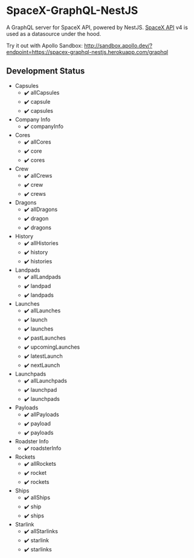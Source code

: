 # SpaceX-GraphQL-NestJS

A GraphQL server for SpaceX API, powered by NestJS. [SpaceX API](https://github.com/r-spacex/SpaceX-API) v4 is used as a datasource under the hood.

Try it out with Apollo Sandbox: http://sandbox.apollo.dev/?endpoint=https://spacex-graphql-nestjs.herokuapp.com/graphql

## Development Status

* Capsules
  * ✔️ allCapsules
  * ✔️ capsule
  * ✔️ capsules
* Company Info
  * ✔️ companyInfo
* Cores
  * ✔️ allCores
  * ✔️ core
  * ✔️ cores
* Crew
  * ✔️ allCrews
  * ✔️ crew
  * ✔️ crews
* Dragons
  * ✔️ allDragons
  * ✔️ dragon
  * ✔️ dragons
* History
  * ✔️ allHistories
  * ✔️ history
  * ✔️ histories
* Landpads
  * ✔️ allLandpads
  * ✔️ landpad
  * ✔️ landpads
* Launches
  * ✔️ allLaunches
  * ✔️ launch
  * ✔️ launches
  * ✔️ pastLaunches
  * ✔️ upcomingLaunches
  * ✔️ latestLaunch
  * ✔️ nextLaunch
* Launchpads
  * ✔️ allLaunchpads
  * ✔️ launchpad
  * ✔️ launchpads
* Payloads
  * ✔️ allPayloads
  * ✔️ payload
  * ✔️ payloads
* Roadster Info
  * ✔️ roadsterInfo
* Rockets
  * ✔️ allRockets
  * ✔️ rocket
  * ✔️ rockets
* Ships
  * ✔️ allShips
  * ✔️ ship
  * ✔️ ships
* Starlink
  * ✔️ allStarlinks
  * ✔️ starlink
  * ✔️ starlinks
